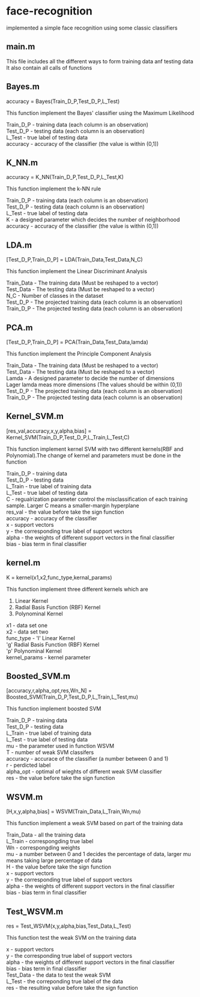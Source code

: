 # face-recognition
implemented a simple face recognition using some classic classifiers  

## main.m   
This file includes all the different ways to form training data anf testing data    
It also contain all calls of functions     

## Bayes.m   
accuracy = Bayes(Train_D_P,Test_D_P,L_Test)   

This function implement the Bayes' classifier using the Maximum Likelihood   

Train_D_P - training data (each column is an observation)  
Test_D_P - testing data (each column is an observation)  
L_Test - true label of testing data  
accuracy - accuracy of the classifier (the value is within (0,1))   
   
## K_NN.m   
accuracy = K_NN(Train_D_P,Test_D_P,L_Test,K)   

This function implement the k-NN rule   

Train_D_P - training data (each column is an observation)  
Test_D_P - testing data (each column is an observation)  
L_Test - true label of testing data  
K - a designed parameter which decides the number of neighborhood  
accuracy - accuracy of the classifier (the value is within (0,1))  

## LDA.m  
\[Test_D_P,Train_D_P\] = LDA(Train_Data,Test_Data,N_C)  

This function implement the Linear Discriminant Analysis  

Train_Data - The training data (Must be reshaped to a vector)  
Test_Data - The testing data (Must be reshaped to a vector)  
N_C - Number of classes in the dataset  
Test_D_P - The projected training data (each column is an observation)  
Train_D_P - The projected testing data (each column is an observation)  
  
## PCA.m  
\[Test_D_P,Train_D_P\] = PCA(Train_Data,Test_Data,lamda)  

This function implement the Principle Component Analysis   

Train_Data - The training data (Must be reshaped to a vector)  
Test_Data - The testing data (Must be reshaped to a vector)  
Lamda - A designed parameter to decide the number of dimensions  
             Lager lamda meas more dimensions (The values should be within (0,1))  
Test_D_P - The projected training data (each column is an observation)  
Train_D_P - The projected testing data (each column is an observation)  
    
## Kernel_SVM.m  
\[res_val,accuracy,x,y,alpha,bias\] = Kernel_SVM(Train_D_P,Test_D_P,L_Train,L_Test,C)  

This function implement kernel SVM with two different kernels(RBF and Polynomial).The change of kernel and parameters must be done in the function   

Train_D_P - training data  
Test_D_P - testing data  
L_Train - true label of training data  
L_Test - true label of testing data  
C - regualrization parameter control the misclassification of each training sample. Larger C means a smaller-margin hyperplane  
res_val - the value before take the sign function  
accuracy - accuracy of the classifier  
x - support vectors  
y - the corresponding true label of support vectors  
alpha - the weights of different support vectors in the final classifier  
bias - bias term in final classifier  
  
## kernel.m  
 K = kernel(x1,x2,func_type,kernal_params)   

This function implement three different kernels which are  
1. Linear Kernel  
2. Radial Basis Function (RBF) Kernel  
3. Polynominal Kernel   

x1 - data set one  
x2 - data set two  
func_type - 'l' Linear Kernel  
            'g' Radial Basis Function (RBF) Kernel   
            'p' Polynominal Kernel   
kernel_params - kernel parameter  
 
## Boosted_SVM.m  
\[accuracy,r,alpha_opt,res,Wn_N\] = Boosted_SVM(Train_D_P,Test_D_P,L_Train,L_Test,mu)  

This function implement boosted SVM  

Train_D_P - training data   
Test_D_P - testing data  
L_Train - true label of training data  
L_Test - true label of testing data  
mu - the parameter used in function WSVM  
T - number of weak SVM classifers  
accuracy - accurace of the classifier (a number between 0 and 1)   
r - perdicted label  
alpha_opt - optimal of wieghts of different weak SVM classifier  
res - the value before take the sign function  
  
## WSVM.m   
\[H,x,y,alpha,bias\] = WSVM(Train_Data,L_Train,Wn,mu)  

This function implement a weak SVM based on part of the training data   

Train_Data - all the training data  
L_Train - correspongding true label  
Wn - correspongding weights  
mu - a number between 0 and 1 decides the percentage of data, larger mu means taking large percentage of data   
H - the value before take the sign function  
x - support vectors  
y - the corresponding true label of support vectors  
alpha - the weights of different support vectors in the final classifier  
bias - bias term in final classifier   
 
## Test_WSVM.m  
res = Test_WSVM(x,y,alpha,bias,Test_Data,L_Test)  

This function test the weak SVM on the training data   

x - support vectors   
y - the corresponding true label of support vectors  
alpha - the weights of different support vectors in the final classifier  
bias - bias term in final classifier  
Test_Data - the data to test the weak SVM  
L_Test - the correponding true label of the data  
res - the resulting value before take the sign function  
